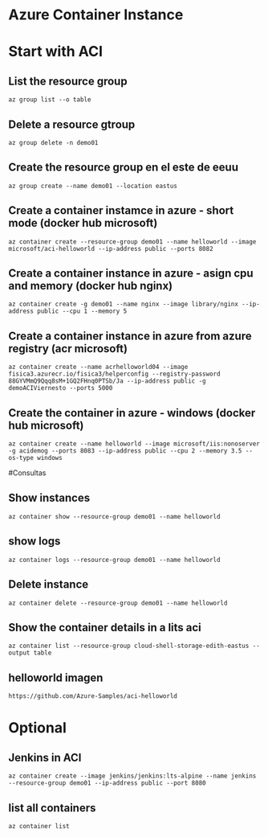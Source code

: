 # Azure Container Instance

# Start with ACI

## List the resource group
```
az group list --o table
```

## Delete a resource gtroup
```
az group delete -n demo01
```

## Create the resource group en el este de eeuu
```
az group create --name demo01 --location eastus
```

## Create a container instamce in azure - short mode (docker hub microsoft)
```
az container create --resource-group demo01 --name helloworld --image microsoft/aci-helloworld --ip-address public --ports 8082
```

## Create a container instance in azure - asign cpu and memory (docker hub nginx)
```
az container create -g demo01 --name nginx --image library/nginx --ip-address public --cpu 1 --memory 5
```

## Create a container instance in azure from azure registry (acr microsoft)
```
az container create --name acrhelloworld04 --image fisica3.azurecr.io/fisica3/helperconfig --registry-password 88GYVMmQ9Qqq8sM+1GQ2FHnq0PTSb/Ja --ip-address public -g demoACIViernesto --ports 5000
```

## Create the container in azure - windows (docker hub microsoft)
```
az container create --name helloworld --image microsoft/iis:nonoserver -g acidemog --ports 8083 --ip-address public --cpu 2 --memory 3.5 --os-type windows
```

#Consultas

## Show instances
```
az container show --resource-group demo01 --name helloworld
```

## show logs
```
az container logs --resource-group demo01 --name helloworld
```
## Delete instance
```
az container delete --resource-group demo01 --name helloworld
```
## Show the container details in a lits aci
```
az container list --resource-group cloud-shell-storage-edith-eastus --output table
```

## helloworld imagen
```
https://github.com/Azure-Samples/aci-helloworld
```

# Optional
## Jenkins in ACI
```
az container create --image jenkins/jenkins:lts-alpine --name jenkins --resource-group demo01 --ip-address public --port 8080
```

## list all containers
```
az container list
```



